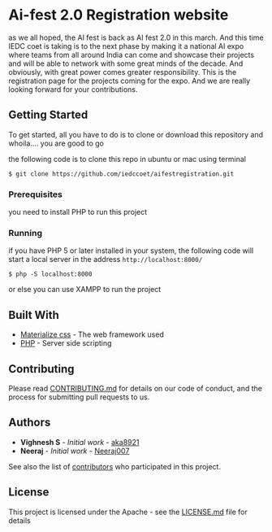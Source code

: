 # Ai-fest 2.0 Registration website
as we all hoped, the AI fest is back as AI fest 2.0 in this march. And this time IEDC coet is taking is to the next phase by making it a national AI expo where teams from all around India can come and showcase their projects and will be able to network with some great minds of the decade. And obviously, with great power comes greater responsibility. This is the registration page for the projects coming for the expo. And we are really looking forward for your contributions. 

## Getting Started

To get started, all you have to do is to clone or download this repository and whoila.... you are good to go

the following code is to clone this repo in ubuntu or mac using terminal
```
$ git clone https://github.com/iedccoet/aifestregistration.git
```


### Prerequisites

you need to install PHP to run this project

### Running

if you have PHP 5 or later installed in your system, the following code will start a local server in the address `http://localhost:8000/`
```
$ php -S localhost:8000
```
or else you can use XAMPP to run the project

## Built With

* [Materialize css](https://materializecss.com/) - The web framework used
* [PHP](http://php.net/) - Server side scripting

## Contributing

Please read [CONTRIBUTING.md](https://github.com/iedccoet/aifestregistration/blob/master/CONTRIBUTING.md) for details on our code of conduct, and the process for submitting pull requests to us.

## Authors

* **Vighnesh S** - *Initial work* - [aka8921](https://github.com/aka892)
* **Neeraj** - *Initial work* - [Neeraj007](https://github.com/Neeraj007)

See also the list of [contributors](https://github.com/iedccoet/aifestregistration/graphs/contributors) who participated in this project.

## License

This project is licensed under the Apache - see the [LICENSE.md](https://github.com/iedccoet/aifestregistration/blob/master/LICENSE) file for details


